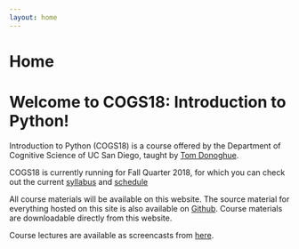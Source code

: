 ```yaml
---
layout: home
---
```


# Home

# Welcome to COGS18: Introduction to Python!

Introduction to Python (COGS18) is a course offered by the Department of Cognitive Science of UC San Diego, taught by [Tom Donoghue](http://tomdonoghue.github.io/).

COGS18 is currently running for Fall Quarter 2018, for which you can check out the current [syllabus](/assets/documents/syllabus.pdf) and [schedule](/assets/documents/schedule.pdf)

All course materials will be available on this website. The source material for everything hosted on this site is also available on [Github](https://github.com/COGS18). Course materials are downloadable directly from this website.

Course lectures are available as screencasts from [here](https://podcast.ucsd.edu/?q=COGS18).
